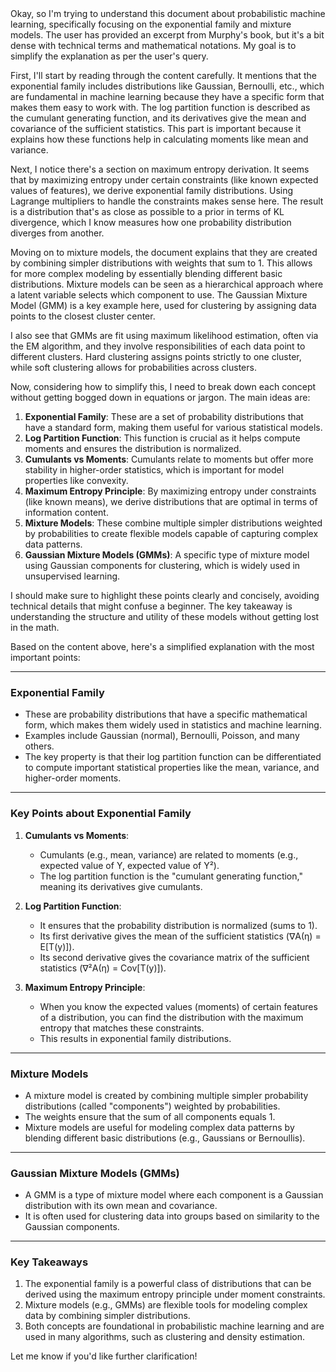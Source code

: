 <think>
Okay, so I'm trying to understand this document about probabilistic machine learning, specifically focusing on the exponential family and mixture models. The user has provided an excerpt from Murphy's book, but it's a bit dense with technical terms and mathematical notations. My goal is to simplify the explanation as per the user's query.

First, I'll start by reading through the content carefully. It mentions that the exponential family includes distributions like Gaussian, Bernoulli, etc., which are fundamental in machine learning because they have a specific form that makes them easy to work with. The log partition function is described as the cumulant generating function, and its derivatives give the mean and covariance of the sufficient statistics. This part is important because it explains how these functions help in calculating moments like mean and variance.

Next, I notice there's a section on maximum entropy derivation. It seems that by maximizing entropy under certain constraints (like known expected values of features), we derive exponential family distributions. Using Lagrange multipliers to handle the constraints makes sense here. The result is a distribution that's as close as possible to a prior in terms of KL divergence, which I know measures how one probability distribution diverges from another.

Moving on to mixture models, the document explains that they are created by combining simpler distributions with weights that sum to 1. This allows for more complex modeling by essentially blending different basic distributions. Mixture models can be seen as a hierarchical approach where a latent variable selects which component to use. The Gaussian Mixture Model (GMM) is a key example here, used for clustering by assigning data points to the closest cluster center.

I also see that GMMs are fit using maximum likelihood estimation, often via the EM algorithm, and they involve responsibilities of each data point to different clusters. Hard clustering assigns points strictly to one cluster, while soft clustering allows for probabilities across clusters.

Now, considering how to simplify this, I need to break down each concept without getting bogged down in equations or jargon. The main ideas are:

1. **Exponential Family**: These are a set of probability distributions that have a standard form, making them useful for various statistical models.
2. **Log Partition Function**: This function is crucial as it helps compute moments and ensures the distribution is normalized.
3. **Cumulants vs Moments**: Cumulants relate to moments but offer more stability in higher-order statistics, which is important for model properties like convexity.
4. **Maximum Entropy Principle**: By maximizing entropy under constraints (like known means), we derive distributions that are optimal in terms of information content.
5. **Mixture Models**: These combine multiple simpler distributions weighted by probabilities to create flexible models capable of capturing complex data patterns.
6. **Gaussian Mixture Models (GMMs)**: A specific type of mixture model using Gaussian components for clustering, which is widely used in unsupervised learning.

I should make sure to highlight these points clearly and concisely, avoiding technical details that might confuse a beginner. The key takeaway is understanding the structure and utility of these models without getting lost in the math.
</think>



Based on the content above, here's a simplified explanation with the most important points:

---

### **Exponential Family**
- These are probability distributions that have a specific mathematical form, which makes them widely used in statistics and machine learning.
- Examples include Gaussian (normal), Bernoulli, Poisson, and many others.
- The key property is that their log partition function can be differentiated to compute important statistical properties like the mean, variance, and higher-order moments.

---

### **Key Points about Exponential Family**
1. **Cumulants vs Moments**: 
   - Cumulants (e.g., mean, variance) are related to moments (e.g., expected value of Y, expected value of Y²).
   - The log partition function is the "cumulant generating function," meaning its derivatives give cumulants.

2. **Log Partition Function**:
   - It ensures that the probability distribution is normalized (sums to 1).
   - Its first derivative gives the mean of the sufficient statistics (∇A(η) = E[T(y)]).
   - Its second derivative gives the covariance matrix of the sufficient statistics (∇²A(η) = Cov[T(y)]).

3. **Maximum Entropy Principle**:
   - When you know the expected values (moments) of certain features of a distribution, you can find the distribution with the maximum entropy that matches these constraints.
   - This results in exponential family distributions.

---

### **Mixture Models**
- A mixture model is created by combining multiple simpler probability distributions (called "components") weighted by probabilities.
- The weights ensure that the sum of all components equals 1.
- Mixture models are useful for modeling complex data patterns by blending different basic distributions (e.g., Gaussians or Bernoullis).

---

### **Gaussian Mixture Models (GMMs)**
- A GMM is a type of mixture model where each component is a Gaussian distribution with its own mean and covariance.
- It is often used for clustering data into groups based on similarity to the Gaussian components.

---

### **Key Takeaways**
1. The exponential family is a powerful class of distributions that can be derived using the maximum entropy principle under moment constraints.
2. Mixture models (e.g., GMMs) are flexible tools for modeling complex data by combining simpler distributions.
3. Both concepts are foundational in probabilistic machine learning and are used in many algorithms, such as clustering and density estimation.

Let me know if you'd like further clarification!